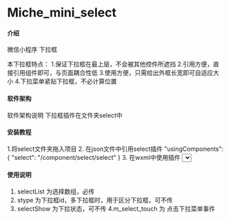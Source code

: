 # Miche_mini_select

#### 介绍
微信小程序 下拉框


本下拉框特点：
1.保证下拉框在最上层，不会被其他控件所遮挡
2.引用方便，直接引用组件即可，与页面耦合性低
3.使用方便，只需给出外框长宽即可自适应大小
4.下拉菜单紧贴下拉框，不必计算位置

#### 软件架构
软件架构说明
下拉框插件在文件夹select中

#### 安装教程

1.将select文件夹拖入项目
2. 在json文件中引用select插件
"usingComponents": {
    "select": "/component/select/select"
  }
3. 在wxml中使用插件
<select prop-array='{{selectList}}' selectText="请选择" stype="1" selectShow="{{select}}" bind:m_select_touch="m_select_touch"></select>

#### 使用说明

1. selectList 为选择数组，必传
2. stype 为下拉框id，多下拉框时，用于区分下拉框，可不传
3. selectShow 为下拉状态，可不传
4.m_select_touch 为 点击下拉菜单事件


